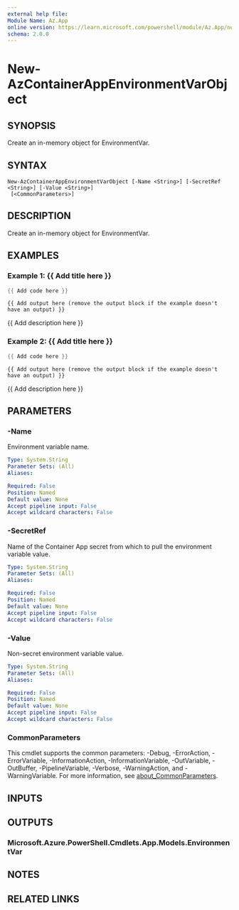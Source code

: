 ```yaml
---
external help file:
Module Name: Az.App
online version: https://learn.microsoft.com/powershell/module/Az.App/new-azcontainerappenvironmentvarobject
schema: 2.0.0
---
```


# New-AzContainerAppEnvironmentVarObject

## SYNOPSIS
Create an in-memory object for EnvironmentVar.

## SYNTAX

```
New-AzContainerAppEnvironmentVarObject [-Name <String>] [-SecretRef <String>] [-Value <String>]
 [<CommonParameters>]
```

## DESCRIPTION
Create an in-memory object for EnvironmentVar.

## EXAMPLES

### Example 1: {{ Add title here }}
```powershell
{{ Add code here }}
```

```output
{{ Add output here (remove the output block if the example doesn't have an output) }}
```

{{ Add description here }}

### Example 2: {{ Add title here }}
```powershell
{{ Add code here }}
```

```output
{{ Add output here (remove the output block if the example doesn't have an output) }}
```

{{ Add description here }}

## PARAMETERS

### -Name
Environment variable name.

```yaml
Type: System.String
Parameter Sets: (All)
Aliases:

Required: False
Position: Named
Default value: None
Accept pipeline input: False
Accept wildcard characters: False
```

### -SecretRef
Name of the Container App secret from which to pull the environment variable value.

```yaml
Type: System.String
Parameter Sets: (All)
Aliases:

Required: False
Position: Named
Default value: None
Accept pipeline input: False
Accept wildcard characters: False
```

### -Value
Non-secret environment variable value.

```yaml
Type: System.String
Parameter Sets: (All)
Aliases:

Required: False
Position: Named
Default value: None
Accept pipeline input: False
Accept wildcard characters: False
```

### CommonParameters
This cmdlet supports the common parameters: -Debug, -ErrorAction, -ErrorVariable, -InformationAction, -InformationVariable, -OutVariable, -OutBuffer, -PipelineVariable, -Verbose, -WarningAction, and -WarningVariable. For more information, see [about_CommonParameters](http://go.microsoft.com/fwlink/?LinkID=113216).

## INPUTS

## OUTPUTS

### Microsoft.Azure.PowerShell.Cmdlets.App.Models.EnvironmentVar

## NOTES

## RELATED LINKS

